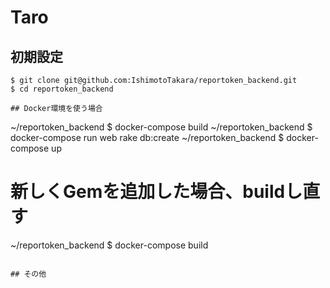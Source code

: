 # Taro
## 初期設定
```
$ git clone git@github.com:IshimotoTakara/reportoken_backend.git
$ cd reportoken_backend

## Docker環境を使う場合
```
~/reportoken_backend $ docker-compose build
~/reportoken_backend $ docker-compose run web rake db:create
~/reportoken_backend $ docker-compose up

# 新しくGemを追加した場合、buildし直す
~/reportoken_backend $ docker-compose build
```

## その他